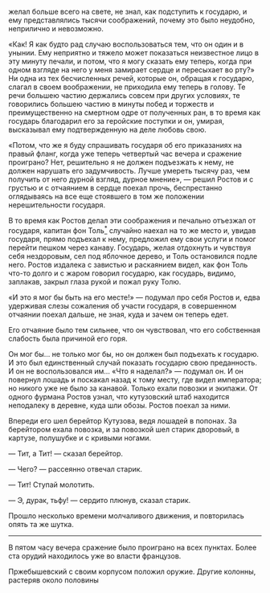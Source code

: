 желал больше всего на свете, не знал, как подступить к государю, и ему представлялись тысячи соображений, почему это было неудобно, неприлично и невозможно.

«Как! Я как будто рад случаю воспользоваться тем, что он один и в унынии. Ему неприятно и тяжело может показаться неизвестное лицо в эту минуту печали, и потом, что я могу сказать ему теперь, когда при одном взгляде на него у меня замирает сердце и пересыхает во рту?» Ни одна из тех бесчисленных речей, которые он, обращая к государю, слагал в своем воображении, не приходила ему теперь в голову. Те речи большею частию держались совсем при других условиях, те говорились большею частию в минуты побед и торжеств и преимущественно на смертном одре от полученных ран, в то время как государь благодарил его за геройские поступки и он, умирая, высказывал ему подтвержденную на деле любовь свою.

«Потом, что же я буду спрашивать государя об его приказаниях на правый фланг, когда уже теперь четвертый час вечера и сражение проиграно? Нет, решительно я не должен подъезжать к нему, не должен нарушать его задумчивость. Лучше умереть тысячу раз, чем получить от него дурной взгляд, дурное мнение», — решил Ростов и с грустью и с отчаянием в сердце поехал прочь, беспрестанно оглядываясь на все еще стоявшего в том же положении нерешительности государя.

В то время как Ростов делал эти соображения и печально отъезжал от государя, капитан фон Толь[<sup>\*</sup>](#c_156) случайно наехал на то же место и, увидав государя, прямо подъехал к нему, предложил ему свои услуги и помог перейти пешком через канаву. Государь, желая отдохнуть и чувствуя себя нездоровым, сел под яблочное дерево, и Толь остановился подле него. Ростов издалека с завистью и раскаянием видел, как фон Толь что-то долго и с жаром говорил государю, как государь, видимо, заплакав, закрыл глаза рукой и пожал руку Толю.

«И это я мог бы быть на его месте!» — подумал про себя Ростов и, едва удерживая слезы сожаления об участи государя, в совершенном отчаянии поехал дальше, не зная, куда и зачем он теперь едет.

Его отчаяние было тем сильнее, что он чувствовал, что его собственная слабость была причиной его горя.

Он мог бы… не только мог бы, но он должен был подъехать к государю. И это был единственный случай показать государю свою преданность. И он не воспользовался им… «Что я наделал?» — подумал он. И он повернул лошадь и поскакал назад к тому месту, где видел императора; но никого уже не было за канавой. Только ехали повозки и экипажи. От одного фурмана Ростов узнал, что кутузовский штаб находится неподалеку в деревне, куда шли обозы. Ростов поехал за ними.

Впереди его шел берейтор Кутузова, ведя лошадей в попонах. За берейтором ехала повозка, и за повозкой шел старик дворовый, в картузе, полушубке и с кривыми ногами.

— Тит, а Тит! — сказал берейтор.

— Чего? — рассеянно отвечал старик.

— Тит! Ступай молотить.

— Э, дурак, тьфу! — сердито плюнув, сказал старик.

Прошло несколько времени молчаливого движения, и повторилась опять та же шутка.

------------------------------------------------------------------------

В пятом часу вечера сражение было проиграно на всех пунктах. Более ста орудий находилось уже во власти французов.

Пржебышевский с своим корпусом положил оружие. Другие колонны, растеряв около половины

